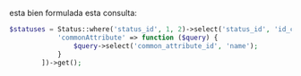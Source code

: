 esta bien formulada esta consulta:
```php
$statuses = Status::where('status_id', 1, 2)->select('status_id', 'id_common_attribute')->with([
            'commonAttribute' => function ($query) {
                $query->select('common_attribute_id', 'name');
            }
        ])->get();
```
